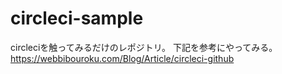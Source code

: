 # circleci-sample
circleciを触ってみるだけのレポジトリ。
下記を参考にやってみる。
https://webbibouroku.com/Blog/Article/circleci-github
